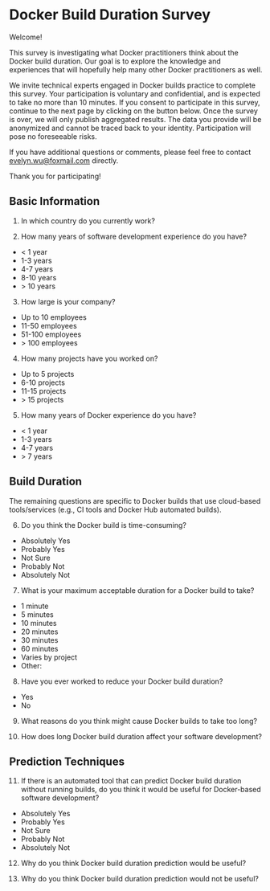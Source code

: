 # Docker Build Duration Survey 
Welcome!  

This survey is investigating what Docker practitioners think about the Docker build duration. Our goal is to explore the knowledge and experiences that will hopefully help many other Docker practitioners as well.  

We invite technical experts engaged in Docker builds practice to complete this survey. Your participation is voluntary and confidential, and is expected to take no more than 10 minutes. If you consent to participate in this survey, continue to the next page by clicking on the button below. Once the survey is over, we will only publish aggregated results. The data you provide will be anonymized and cannot be traced back to your identity. Participation will pose no foreseeable risks.  

If you have additional questions or comments, please feel free to contact <evelyn.wu@foxmail.com> directly.   

Thank you for participating!

## Basic Information
1. In which country do you currently work?

2. How many years of software development experience do you have?
- < 1 year   
- 1-3 years   
- 4-7 years   
- 8-10 years  
- \> 10 years

3. How large is your company?
- Up to 10 employees 
- 11-50 employees 
- 51-100 employees 
- \> 100 employees

4. How many projects have you worked on?
- Up to 5 projects 
- 6-10 projects 
- 11-15 projects 
- \> 15 projects

5. How many years of Docker experience do you have?
- < 1 year 
- 1-3 years 
- 4-7 years 
- \> 7 years

## Build Duration
The remaining questions are specific to Docker builds that use cloud-based tools/services (e.g., CI tools and Docker Hub automated builds).  

6. Do you think the Docker build is time-consuming?
- Absolutely Yes 
- Probably Yes 
- Not Sure 
- Probably Not 
- Absolutely Not

7. What is your maximum acceptable duration for a Docker build to take?
- 1 minute 
- 5 minutes 
- 10 minutes 
- 20 minutes 
- 30 minutes 
- 60 minutes 
- Varies by project
- Other:

8. Have you ever worked to reduce your Docker build duration?
- Yes 
- No

9. What reasons do you think might cause Docker builds to take too long? 


10. How does long Docker build duration affect your software development? 


## Prediction Techniques
11. If there is an automated tool that can predict Docker build duration without running builds, do you think it would be useful for Docker-based software development?
- Absolutely Yes 
- Probably Yes 
- Not Sure 
- Probably Not 
- Absolutely Not

12. Why do you think Docker build duration prediction would be useful? 


13. Why do you think Docker build duration prediction would not be useful? 


